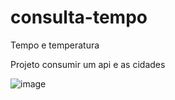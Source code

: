# consulta-tempo
Tempo e temperatura

Projeto consumir um api e as cidades

![image](https://user-images.githubusercontent.com/72679046/192924047-3d5c2b13-b49a-45cd-8e19-59a2caf8964c.png)
